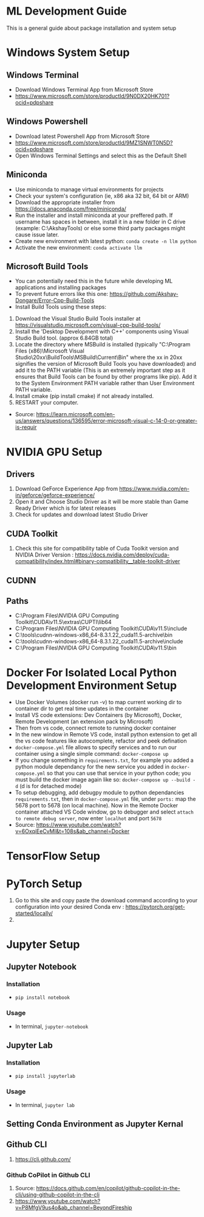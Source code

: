 # ML Development Guide
This is a general guide about package installation and system setup

# Windows System Setup
## Windows Terminal
* Download Windows Terminal App from Microsoft Store
* https://www.microsoft.com/store/productId/9N0DX20HK701?ocid=pdpshare
## Windows Powershell
* Download latest Powershell App from Microsoft Store
* https://www.microsoft.com/store/productId/9MZ1SNWT0N5D?ocid=pdpshare
* Open Windows Terminal Settings and select this as the Default Shell
## Miniconda
* Use miniconda to manage virtual environments for projects
* Check your system's configuration (ie, x86 aka 32 bit, 64 bit or ARM)
* Download the appropriate installer from https://docs.anaconda.com/free/miniconda/
* Run the installer and install miniconda at your preffered path. If username has spaces in between, install it in a new folder in C drive (example: C:\AkshayTools) or else some third party packages might cause issue later.
* Create new environment with latest python: `conda create -n llm python`
* Activate the new environment: `conda activate llm`

## Microsoft Build Tools
* You can potentially need this in the future while developing ML applications and installing packages
* To prevent future errors like this one: https://github.com/Akshay-Dongare/Error-Cpp-Build-Tools
* Install Build Tools using these steps:
1. Download the Visual Studio Build Tools installer at https://visualstudio.microsoft.com/visual-cpp-build-tools/ 
2. Install the 'Desktop Development with C++' components using Visual Studio Build tool. (approx 6.84GB total)
3. Locate the directory where MSBuild is installed (typically "C:\Program Files (x86)\Microsoft Visual Studio\20xx\BuildTools\MSBuild\Current\Bin" where the xx in 20xx signifies the version of Microsoft Build Tools you have downloaded) and add it to the PATH variable (This is an extremely important step as it ensures that Build Tools can be found by other programs like pip). Add it to the System Environment PATH variable rather than User Environment PATH variable.
4. Install cmake (pip install cmake) if not already installed.
5. RESTART your computer.
* Source: https://learn.microsoft.com/en-us/answers/questions/136595/error-microsoft-visual-c-14-0-or-greater-is-requir

# NVIDIA GPU Setup
## Drivers
1. Download GeForce Experience App from https://www.nvidia.com/en-in/geforce/geforce-experience/
2. Open it and Choose Studio Driver as it will be more stable than Game Ready Driver which is for latest releases
3. Check for updates and download latest Studio Driver 
## CUDA Toolkit
1. Check this site for compatibility table of Cuda Toolkit version and NVIDIA Driver Version : https://docs.nvidia.com/deploy/cuda-compatibility/index.html#binary-compatibility__table-toolkit-driver
## CUDNN
## Paths
* C:\Program Files\NVIDIA GPU Computing Toolkit\CUDA\v11.5\extras\CUPTI\lib64
* C:\Program Files\NVIDIA GPU Computing Toolkit\CUDA\v11.5\include
* C:\tools\cudnn-windows-x86_64-8.3.1.22_cuda11.5-archive\bin
* C:\tools\cudnn-windows-x86_64-8.3.1.22_cuda11.5-archive\include
* C:\Program Files\NVIDIA GPU Computing Toolkit\CUDA\v11.5\bin

# Docker For Isolated Local Python Development Environment  Setup 
* Use Docker Volumes (docker run -v) to map current working dir to container dir to get real time updates in the container
* Install VS code extensions: Dev Containers (by Microsoft), Docker, Remote Development (an extension pack by Microsoft)
* Then from vs code, connect remote to running docker container
* In the new window in Remote VS code, install python extension to get all the vs code features like autocomplete, refactor and peek defination
* `docker-compose.yml` file allows to specify services and to run our container using a single simple command: `docker-compose up`
* If you change something in `requirements.txt`, for example you added a python module dependancy for the new service you added in `docker-compose.yml` so that you can use that service in your python code; you must build the docker image again like so: `docker-compose up --build -d` (d is for detached mode)
* To setup debugging, add debugpy module to python dependancies `requirements.txt`, then in `docker-compose.yml` file, under `ports:` map the 5678 port to 5678 (on local machine). Now in the Remote Docker container attached VS Code window, go to debugger and select `attach to remote debug server`, now enter `localhot` and port `5678`  
* Source: https://www.youtube.com/watch?v=6OxqiEeCvMI&t=108s&ab_channel=Docker

# TensorFlow Setup
# PyTorch Setup
1. Go to this site and copy paste the download command according to your configuration into your desired Conda env : https://pytorch.org/get-started/locally/
2. 
# Jupyter Setup
## Jupyter Notebook
### Installation
* `pip install notebook`
### Usage
* In terminal, `jupyter-notebook`
## Jupyter Lab
### Installation
* `pip install jupyterlab`
### Usage
* In terminal, `jupyter lab`

## Setting Conda Environment as Jupyter Kernal

## Github CLI
1. https://cli.github.com/
### Github CoPilot in Github CLI
1. Source: https://docs.github.com/en/copilot/github-copilot-in-the-cli/using-github-copilot-in-the-cli
2. https://www.youtube.com/watch?v=P8MfgV9us4o&ab_channel=BeyondFireship
